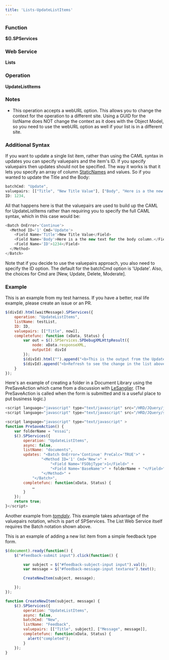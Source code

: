 ```yaml
---
title: 'Lists-UpdateListItems'
---
```


### Function

**$().SPServices**

### Web Service

**Lists**

### Operation

**UpdateListItems**

### Notes

* This operation accepts a webURL option. This allows you to change the context for the operation to a different site. Using a GUID for the listName does NOT change the context as it does with the Object Model, so you need to use the webURL option as well if your list is in a different site.

### Additional Syntax

If you want to update a single list item, rather than using the CAML syntax in updates you can specify valuepairs and the item's ID. If you specify valuepairs then updates should not be specified. The way it works is that it lets you specify an array of column [StaticNames](../../glossary/index.md#StaticName) and values. So if you wanted to update the Title and the Body:

```javascript
batchCmd: "Update",
valuepairs: [["Title", "New Title Value"], ["Body", "Here is a the new text for the body column."]],
ID: 1234,
```

All that happens here is that the valuepairs are used to build up the CAML for UpdateListItems rather than requiring you to specify the full CAML syntax, which in this case would be:

```javascript
<Batch OnError='Continue'>
  <Method ID='1' Cmd='Update'>
    <Field Name='Title'>New Title Value</Field>
    <Field Name='Body'>Here is a the new text for the body column.</Field>
    <Field Name='ID'>1234</Field>
  </Method>
</Batch>
```

Note that if you decide to use the valuepairs approach, you also need to specify the ID option. The default for the batchCmd option is 'Update'. Also, the choices for Cmd are [New, Update, Delete, Moderate].

### Example

This is an example from my test harness. If you have a better, real life example, please create an issue or an PR.

```javascript
$(divId).html(waitMessage).SPServices({
	operation: "UpdateListItems",
	listName: testList,
	ID: ID,
	valuepairs: [["Title", now]],
	completefunc: function (xData, Status) {
		var out = $().SPServices.SPDebugXMLHttpResult({
			node: xData.responseXML,
			outputId: divId
		});
		$(divId).html("").append("<b>This is the output from the UpdateListItems operation:</b>" + out);
		$(divId).append("<b>Refresh to see the change in the list above.</b>");
	}
});
```

Here's an example of creating a folder in a Document Library using the PreSaveAction which came from a discussion with [LeSanglier](http://www.codeplex.com/site/users/view/LeSanglier).  (The PreSaveAction is called when the form is submitted and is a useful place to put business logic.)

```javascript
<script language="javascript" type="text/javascript" src="/HRD/JQuery/jquery-1.3.2.min.js"></script>
<script language="javascript" type="text/javascript" src="/HRD/JQuery/spservices/jquery.SPServices-0.4.7.min.js"></script>

<script language="javascript" type="text/javascript" >
function PreSaveAction() {
    var folderName = "essai";
    $().SPServices({
        operation: "UpdateListItems",
        async: false,
        listName: "documents",
        updates: "<Batch OnError='Continue' PreCalc='TRUE'>" +
                "<Method ID='1' Cmd='New'>" +
                    "<Field Name='FSObjType'>1</Field>" +
                    "<Field Name='BaseName'>" + folderName + "</Field>" +
                "</Method>" +
            "</Batch>",
        completefunc: function(xData, Status) {
            …
        }
    });
    return true;
}</script>
```

Another example from [_tomdaly_](http://www.codeplex.com/site/users/view/_tomdaly_). This example takes advantage of the valuepairs notation, which is part of SPServices. The List Web Service itself requires the Batch notation shown above.

This is an example of adding a new list item from a simple feedback type form.

```javascript
$(document).ready(function() {
    $("#feedback-submit input").click(function() {

		var subject = $("#feedback-subject-input input").val();
		var message = $("#feedback-message-input textarea").text();

		CreateNewItem(subject, message);		

    });
});

function CreateNewItem(subject, message) {
    $().SPServices({
        operation: "UpdateListItems",
        async: false,
        batchCmd: "New",
        listName: "Feedback",
        valuepairs: [["Title", subject], ["Message", message]],
        completefunc: function(xData, Status) {
          alert("completed");
        }
    });
}
```
